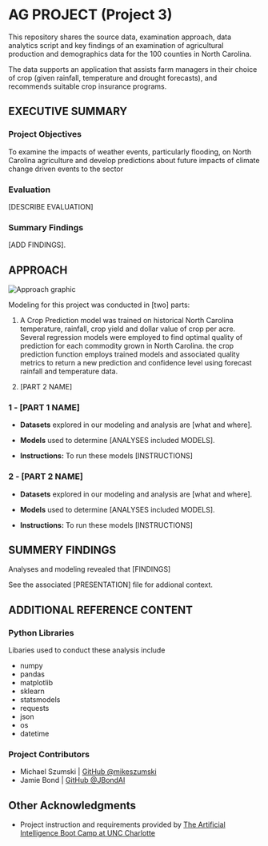 # AG PROJECT (Project 3)
This repository shares the source data, examination approach, data analytics script and key findings of an examination of agricultural production and demographics data for the 100 counties in North Carolina.

The data supports an application that assists farm managers in their choice of crop (given rainfall, temperature and drought forecasts), and recommends suitable crop insurance programs.

## EXECUTIVE SUMMARY

### Project Objectives
To examine the impacts of weather events, particularly flooding, on North Carolina agriculture and develop predictions about future impacts of climate change driven events to the sector

### Evaluation
[DESCRIBE EVALUATION] 

### Summary Findings
[ADD FINDINGS].


## APPROACH

![Approach graphic](/Images/image-name.png)

Modeling for this project was conducted in [two] parts:
1) A Crop Prediction model was trained on historical North Carolina temperature, rainfall, crop yield and dollar value of crop per acre.  Several regression models were employed to find optimal quality of prediction for each commodity grown in North Carolina.  the crop prediction function employs trained models and associated quality metrics to return a new prediction and confidence level using forecast rainfall and temperature data.

2) [PART 2 NAME]



### 1 - [PART 1 NAME]
* **Datasets** explored in our modeling and analysis are [what and where]. 

* **Models** used to determine [ANALYSES included MODELS].

* **Instructions:** To run these models [INSTRUCTIONS] 
 

### 2 - [PART 2 NAME]
* **Datasets** explored in our modeling and analysis are [what and where]. 

* **Models** used to determine [ANALYSES included MODELS].

* **Instructions:** To run these models [INSTRUCTIONS]  


## SUMMERY FINDINGS
Analyses and modeling revealed that [FINDINGS] 

See the associated [PRESENTATION] file for addional context.

## ADDITIONAL REFERENCE CONTENT
### Python Libraries
Libaries used to conduct these analysis include 
* numpy
* pandas
* matplotlib
* sklearn
* statsmodels
* requests
* json
* os
* datetime

### Project Contributors
* Michael Szumski | [GitHub @mikeszumski](https://github.com/mikeszumski/)
* Jamie Bond | [GitHub @JBondAI](https://github.com/jbondAI/) 

## Other Acknowledgments
* Project instruction and requirements provided by [The Artificial Intelligence Boot Camp at UNC Charlotte](https://bootcamp.charlotte.edu/artificial-intelligence/)

